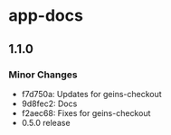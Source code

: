 # app-docs

## 1.1.0

### Minor Changes

- f7d750a: Updates for geins-checkout
- 9d8fec2: Docs
- f2aec68: Fixes for geins-checkout
- 0.5.0 release
